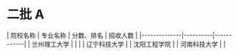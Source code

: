 # 二批 A
| 院校名称     | 专业名称 | 分数、排名 | 招收人数 |
|--------------|----------|------------|
| 兰州理工大学 |          |            |
| 辽宁科技大学 |
| 沈阳工程学院 |
| 河南科技大学 |
|
